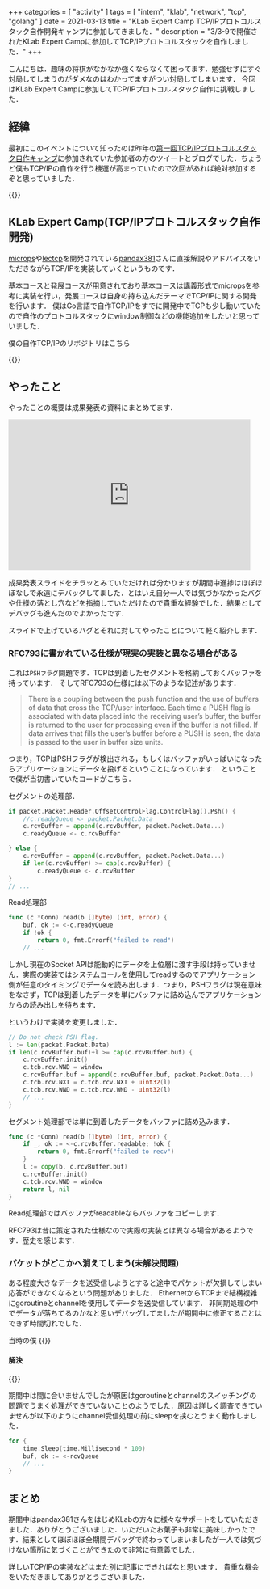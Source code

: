 +++
categories = [ "activity" ]
tags = [ "intern", "klab", "network", "tcp", "golang" ]
date = 2021-03-13
title = "KLab Expert Camp TCP/IPプロトコルスタック自作開発キャンプに参加してきました．"
description = "3/3-9で開催されたKLab Expert Campに参加してTCP/IPプロトコルスタックを自作しました．"
+++

こんにちは．趣味の将棋がなかなか強くならなくて困ってます．勉強せずにすぐ対局してしまうのがダメなのはわかってますがつい対局してしまいます．
今回はKLab Expert Campに参加してTCP/IPプロトコルスタック自作に挑戦しました．

<!--more-->

## 経緯
最初にこのイベントについて知ったのは昨年の[第一回TCP/IPプロトコルスタック自作キャンプ](https://www.klab.com/jp/blog/pr/2019/51714636.html)に参加されていた参加者の方のツイートとブログでした．ちょうど僕もTCP/IPの自作を行う機運が高まっていたので次回があれば絶対参加するぞと思っていました．

{{<x user="terassyi_" id="1227190490690310145">}}

## KLab Expert Camp(TCP/IPプロトコルスタック自作開発)
[microps](https://github.com/pandax381/microps)や[lectcp](https://github.com/pandax381/lectcp)を開発されている[pandax381](https://twitter.com/pandax381)さんに直接解説やアドバイスをいただきながらTCP/IPを実装していくというものです．

基本コースと発展コースが用意されており基本コースは講義形式でmicropsを参考に実装を行い，発展コースは自身の持ち込んだテーマでTCP/IPに関する開発を行います．
僕はGo言語で自作TCP/IPをすでに開発中でTCPも少し動いていたので自作のプロトコルスタックにwindow制御などの機能追加をしたいと思っていました．


僕の自作TCP/IPのリポジトリはこちら

{{<github repo="terassyi/gotcp">}}

## やったこと
やったことの概要は成果発表の資料にまとめてます．

<iframe src="https://docs.google.com/presentation/d/e/2PACX-1vRZYaCiABE150hJnZpE3zaaKzzlg1qSQ77zFKg-ht0zcKOCCJcFlR9PuaBRh4g9dGrvyTbwyklpeWeb/embed?start=false&loop=false&delayms=3000" frameborder="0" width="480" height="299" allowfullscreen="true" mozallowfullscreen="true" webkitallowfullscreen="true"></iframe>

成果発表スライドをチラッとみていただければ分かりますが期間中進捗はほぼほぼなしで永遠にデバッグしてました．とはいえ自分一人では気づかなかったバグや仕様の落とし穴などを指摘していただけたので貴重な経験でした．結果としてデバッグも進んだのでよかったです．

スライドで上げているバグとそれに対してやったことについて軽く紹介します．

### RFC793に書かれている仕様が現実の実装と異なる場合がある
これは`PSHフラグ`問題です．TCPは到着したセグメントを格納しておくバッファを持っています．
そしてRFC793の仕様には以下のような記述があります．
> There is a coupling between the push function and the use of buffers
  of data that cross the TCP/user interface.  Each time a PUSH flag is
    associated with data placed into the receiving user’s buffer, the
	  buffer is returned to the user for processing even if the buffer is
	    not filled.  If data arrives that fills the user’s buffer before a
		  PUSH is seen, the data is passed to the user in buffer size units.

つまり，TCPはPSHフラグが検出される，もしくはバッファがいっぱいになったらアプリケーションにデータを投げるということになっています．
ということで僕が当初書いていたコードがこちら．

セグメントの処理部．
```go
if packet.Packet.Header.OffsetControlFlag.ControlFlag().Psh() {
	//c.readyQueue <- packet.Packet.Data
	c.rcvBuffer = append(c.rcvBuffer, packet.Packet.Data...)
	c.readyQueue <- c.rcvBuffer

} else {
	c.rcvBuffer = append(c.rcvBuffer, packet.Packet.Data...)
	if len(c.rcvBuffer) >= cap(c.rcvBuffer) {
		c.readyQueue <- c.rcvBuffer
}
// ...
```

Read処理部
```go
func (c *Conn) read(b []byte) (int, error) {
	buf, ok := <-c.readyQueue
	if !ok {
		return 0, fmt.Errorf("failed to read")
	// ...
```

しかし現在のSocket APIは能動的にデータを上位層に渡す手段は持っていません．実際の実装ではシステムコールを使用してreadするのでアプリケーション側が任意のタイミングでデータを読み出します．つまり，PSHフラグは現在意味をなさず，TCPは到着したデータを単にバッファに詰め込んでアプリケーションからの読み出しを待ちます．

というわけで実装を変更しました．
```go
// Do not check PSH flag.
l := len(packet.Packet.Data)
if len(c.rcvBuffer.buf)+l >= cap(c.rcvBuffer.buf) {
	c.rcvBuffer.init()
	c.tcb.rcv.WND = window
	c.rcvBuffer.buf = append(c.rcvBuffer.buf, packet.Packet.Data...)
	c.tcb.rcv.NXT = c.tcb.rcv.NXT + uint32(l)
	c.tcb.rcv.WND = c.tcb.rcv.WND - uint32(l)
	// ...
}
```
セグメント処理部では単に到着したデータをバッファに詰め込みます．
```go
func (c *Conn) read(b []byte) (int, error) {
	if _, ok := <-c.rcvBuffer.readable; !ok {
		return 0, fmt.Errorf("failed to recv")
	}
	l := copy(b, c.rcvBuffer.buf)
	c.rcvBuffer.init()
	c.tcb.rcv.WND = window
	return l, nil
}
```
Read処理部ではバッファがreadableならバッファをコピーします．

RFC793は昔に策定された仕様なので実際の実装とは異なる場合があるようです．歴史を感じます．

### パケットがどこかへ消えてしまう(未解決問題)

ある程度大きなデータを送受信しようとすると途中でパケットが欠損してしまい応答ができなくなるという問題がありました．
EthernetからTCPまで結構複雑にgoroutineとchannelを使用してデータを送受信しています．
非同期処理の中でデータが落ちてるのかなと思いデバッグしてましたが期間中に修正することはできず時間切れでした．

当時の僕
{{<x user="terassyi_" id="1368878451071930376">}}

#### 解決

{{<x user="terassyi_" id="1369499414121750533">}}

期間中は間に合いませんでしたが原因はgoroutineとchannelのスイッチングの問題でうまく処理ができていないことのようでした．原因は詳しく調査できていませんが以下のようにchannel受信処理の前にsleepを挟むとうまく動作しました．
```go
for {
	time.Sleep(time.Millisecond * 100)
	buf, ok := <-rcvQueue
	// ...
}
```

## まとめ
期間中はpandax381さんをはじめKLabの方々に様々なサポートをしていただきました．ありがとうございました．いただいたお菓子も非常に美味しかったです．結果としてほぼほぼ全期間デバッグで終わってしまいましたが一人では気づけない箇所に気づくことができたので非常に有意義でした．

詳しいTCP/IPの実装などはまた別に記事にできればなと思います．
貴重な機会をいただきましてありがとうございました．

<!-- https://x.com/terassyi_/status/1366268368106385408 -->
